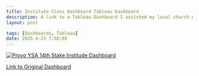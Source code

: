 ```yaml
---
title: Institute Class Dashboard Tableau Dashboard
description: A link to a Tableau Dashboard I assisted my local church group to help understand class attendance. 
layout: post

tags: [Dashboards, Tableau]
date: 2025-4-25 7:50:00
---
```


<div class="tableauPlaceholder" id="viz1745616010630" style="position: relative">
  <noscript>
    <a href="https://public.tableau.com/views/ProvoYSA14thStakeDashboard/Dashboard?:language=en-US&publish=yes&:sid=&:redirect=auth&:display_count=n&:origin=viz_share_link">
      <img alt="Provo YSA 14th Stake Institude Dashboard" src="https://public.tableau.com/static/images/Pr/ProvoYSA14thStakeDashboard/Dashboard/1_rss.png" style="border: none" />
    </a>
  </noscript>
  <object class="tableauViz" style="display: none;">
    <param name="host_url" value="https%3A%2F%2Fpublic.tableau.com%2F" />
    <param name="embed_code_version" value="3" />
    <param name="site_root" value="" />
    <param name="name" value="ProvoYSA14thStakeDashboard/Dashboard" />
    <param name="tabs" value="no" />
    <param name="toolbar" value="yes" />
    <param name="static_image" value="https://public.tableau.com/static/images/Pr/ProvoYSA14thStakeDashboard/Dashboard/1.png" />
    <param name="animate_transition" value="yes" />
    <param name="display_static_image" value="yes" />
    <param name="display_spinner" value="yes" />
    <param name="display_overlay" value="yes" />
    <param name="display_count" value="yes" />
    <param name="language" value="en-US" />
    <param name="filter" value="publish=yes" />
  </object>
</div>

<script type="text/javascript">
  var divElement = document.getElementById('viz1745616010630');
  var vizElement = divElement.getElementsByTagName('object')[0];
  if (divElement.offsetWidth > 800) {
    vizElement.style.width = '1000px';
    vizElement.style.height = '827px';
  } else if (divElement.offsetWidth > 500) {
    vizElement.style.width = '1000px';
    vizElement.style.height = '827px';
  } else {
    vizElement.style.width = '100%';
    vizElement.style.height = '1527px';
  }
  var scriptElement = document.createElement('script');
  scriptElement.src = 'https://public.tableau.com/javascripts/api/viz_v1.js';
  vizElement.parentNode.insertBefore(scriptElement, vizElement);
</script>


[Link to Original Dashboard](https://public.tableau.com/views/ProvoYSA14thStakeDashboard/Dashboard?:language=en-US&publish=yes&:sid=&:redirect=auth&:display_count=n&:origin=viz_share_link)
